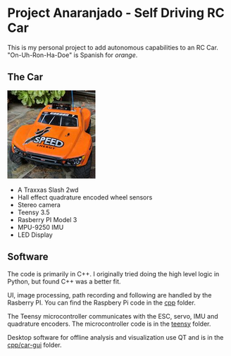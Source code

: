 #  Project Anaranjado - Self Driving RC Car
This is my personal project to add autonomous capabilities to an RC Car. "On-Uh-Ron-Ha-Doe" is Spanish for _orange_.

## The Car

![anaranjado avatar](media/anaranjado_avatar.jpg)

* A Traxxas Slash 2wd
* Hall effect quadrature encoded wheel sensors
* Stereo camera
* Teensy 3.5
* Rasberry PI Model 3
* MPU-9250 IMU
* LED Display

## Software

The code is primarily in C++.  I originally tried doing the high level logic in Python, but found C++ was a better fit.

UI, image processing, path recording and following are handled by the Rasberry PI. You can find the Raspbery Pi code in the [cpp](cpp) folder.

The Teensy microcontroller communicates with the ESC, servo, IMU and quadrature encoders.  The microcontroller code is in the [teensy](teensy) folder.

Desktop software for offline analysis and visualization use QT and is in the [cpp/car-gui](cpp/car-gui) folder.
